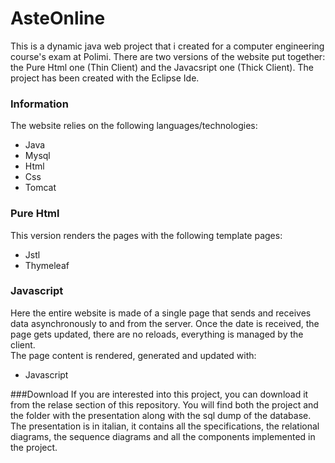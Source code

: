 # AsteOnline

This is a dynamic java web project that i created for a computer engineering course's exam at Polimi.
There are two versions of the website put together: the Pure Html one (Thin Client) and the Javacsript one (Thick Client).
The project has been created with the Eclipse Ide.


### Information
The website relies on the following languages/technologies:  
- Java
- Mysql
- Html
- Css
- Tomcat


### Pure Html
This version renders the pages with the following template pages:
- Jstl
- Thymeleaf

### Javascript
Here the entire website is made of a single page that sends and receives data asynchronously to and from the server.
Once the date is received, the page gets updated, there are no reloads, everything is managed by the client.  
The page content is rendered, generated and updated with:
- Javascript


###Download
If you are interested into this project, you can download it from the relase section of this repository.
You will find both the project and the folder with the presentation along with the sql dump of the database.
The presentation is in italian, it contains all the specifications, the relational diagrams, the sequence diagrams and all the components implemented in the project.
